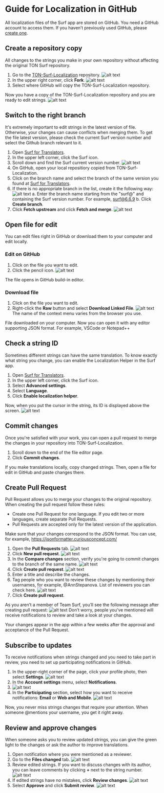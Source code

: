 # Guide for Localization in GitHub

All localization files of the Surf app are stored on GitHub. You need a GitHub account to access them. If you haven’t previously used GitHub, please [create one](https://github.com/signup?ref_cta=Sign+up&ref_loc=header+logged+out&ref_page=%2F&source=header-home).

## Create a repository copy

All changes to the strings you make in your own repository without affecting the original TON Surf repository.

1. Go to the [TON-Surf-Localization](https://github.com/tonlabs/TON-Surf-Localization) repository.
   ![alt text](images/screenshot-00.png)
2. In the upper right corner, click **Fork**.
   ![alt text](images/screenshot-01.png)
3. Select where GitHub will copy the TON-Surf-Localization repository.

Now you have a copy of the TON-Surf-Localization repository and you are ready to edit strings.
![alt text](images/screenshot-02.png)

## Switch to the right branch

It's extremely important to edit strings in the latest version of file. Otherwise, your changes can cause conflicts when merging them.
To get the file latest version, please check the current Surf version number and select the Github branch relevant to it.

1. Open [Surf for Translators](https://ton-surf-translate.firebaseapp.com/).
2. In the upper left corner, click the Surf icon.
3. Scroll down and find the Surf current version number.
   ![alt text](images/screenshot-19.png)
4. On GitHub, open your local repositiory copied from TON-Surf-Localization.
5. Click on the branch name and select the branch of the same version you found at [Surf for Translators](https://ton-surf-translate.firebaseapp.com/).
6. If there is no appropriate branch in the list, create it the following way:
   ![alt text](images/screenshot-20.png)
   a. Enter the branch name starting from the "surf@" and containing the Surf version number. For example, surf@6.6.9
   b. Click **Create branch**.
7. Click **Fetch upstream** and click **Fetch and merge**.
   ![alt text](images/screenshot-21.png)

## Open file for edit

You can edit files right in GitHub or download them to your computer and edit locally.

### Edit on GitHub

1. Click on the file you want to edit.
2. Click the pencil icon.
   ![alt text](images/screenshot-03.png)

The file opens in GitHub build-in editor.

### Download file

1. Click on the file you want to edit.
2. Right-click the **Raw** button and select **Download Linked File**.
   ![alt text](images/screenshot-04.png)
   The name of the context menu varies from the browser you use.

File downloaded on your computer. Now you can open it with any editor supporting JSON format. For example, VSCode or Notepad++

## Check a string ID

Sometimes different strings can have the same translation. To know exactly what string you change, you can enable the Localization Helper in the Surf app.

1. Open [Surf for Translators](https://ton-surf-translate.firebaseapp.com/).
2. In the upper left corner, click the Surf icon.
3. Select **Advanced settings**.
4. Select **Language**.
5. Click **Enable localization helper**.

Now, when you put the cursor in the string, its ID is displayed above the screen.
![alt text](images/screenshot-05.png)

## Commit changes

Once you're satisfied with your work, you can open a pull request to merge the changes in your repository into TON-Surf-Localization.

1. Scroll down to the end of the file editor page.
2. Click **Commit changes**.

If you make translations locally, copy changed strings. Then, open a file for edit in GitHub and paste changes there.

## Create Pull Request

Pull Request allows you to merge your changes to the original repository. When creating the pull request follow these rules:

-   Create one Pull Request for one language. If you edit two or more languages, create separate Pull Requests.
-   Pull Requests are accepted only for the latest version of the application.

Make sure that your changes correspond to the JSON format. You can use, for example, <https://jsonformatter.curiousconcept.com/>

1. Open the **Pull Requests** tab.
   ![alt text](images/screenshot-06.png)
2. Click **New pull request**.
   ![alt text](images/screenshot-07.png)
3. In the **Compare changes** section, verify you're going to commit changes to the branch of the same name.
   ![alt text](images/screenshot-22.png)
4. Click **Create pull request**.
   ![alt text](images/screenshot-08.png)
5. Enter a title and describe the changes.
6. Tag people who you want to review these changes by mentioning their usernames, for example, @AnnStepanova. List of reviewers you can check here.
   ![alt text](images/screenshot-09.png)
7. Click **Create pull request**.

As you aren’t a member of Team Surf, you’ll see the following message after creating pull request:
![alt text](images/screenshot-10.png)
Don’t worry, people you’ve mentioned will receive notifications to review and take a look at your changes.

Your changes appear in the app within a few weeks after the approval and acceptance of the Pull Request.

## Subscribe to updates

To receive notifications when strings changed and you need to take part in review, you need to set up participating notifications in GitHub.

1. In the upper-right corner of the page, click your profile photo, then select **Settings**.
   ![alt text](images/screenshot-11.png)
2. In the **Account settings** menu, select **Notifications**.
3. ![alt text](images/screenshot-12.pnge)
4. In the **Participating** section, select how you want to receive notifications: **Email** or **Web and Mobile**.
   ![alt text](images/screenshot-13.png)

Now, you never miss strings changes that require your attention. When someone @mentions your username, you get it right away.

## Review and approve changes

When someone asks you to review updated strings, you can give the green light to the changes or ask the author to improve translations.

1. Open notification where you were mentioned as a reviewer.
2. Go to the **Files changed** tab.
   ![alt text](images/screenshot-14.png)
3. Review edited strings. If you want to discuss changes with its author, you can leave comments by clicking **+** next to the string number.
   ![alt text](images/screenshot-15.png)
4. If edited strings have no mistakes, click **Review changes**.
   ![alt text](images/screenshot-16.png)
5. Select **Approve** and click **Submit review**.
   ![alt text](images/screenshot-17.png)
